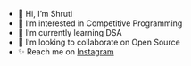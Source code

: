 - 👋 Hi, I’m Shruti
- 👀 I’m interested in Competitive Programming
- 🌱 I’m currently learning DSA
- 💞️ I’m looking to collaborate on Open Source
- ✨ Reach me on [Instagram](https://www.instagram.com/__shruti04_/)

<!---
Srutip04/Srutip04 is a ✨ special ✨ repository because its `README.md` (this file) appears on your GitHub profile.
You can click the Preview link to take a look at your changes.
--->
